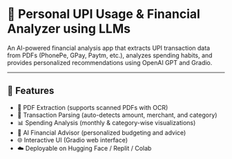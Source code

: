 # 💸 Personal UPI Usage & Financial Analyzer using LLMs

An AI-powered financial analysis app that extracts UPI transaction data from PDFs (PhonePe, GPay, Paytm, etc.), analyzes spending habits, and provides personalized recommendations using OpenAI GPT and Gradio.

---

## 🚀 Features
- 📄 PDF Extraction (supports scanned PDFs with OCR)
- 🧹 Transaction Parsing (auto-detects amount, merchant, and category)
- 📊 Spending Analysis (monthly & category-wise visualizations)
- 🧠 AI Financial Advisor (personalized budgeting and advice)
- 🌐 Interactive UI (Gradio web interface)
- ☁️ Deployable on Hugging Face / Replit / Colab
